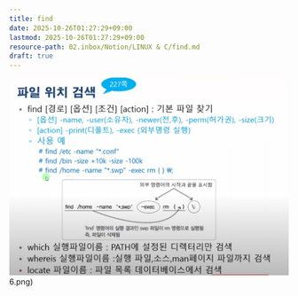 ```yaml
---
title: find
date: 2025-10-26T01:27:29+09:00
lastmod: 2025-10-26T01:27:29+09:00
resource-path: 02.inbox/Notion/LINUX & C/find.md
draft: true
---
```

![../../../08.media/20240428060456.png](../../../08.media/20240428060456.png)6.png)